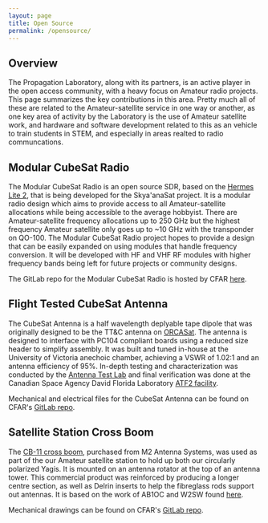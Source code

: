 ```yaml
---
layout: page
title: Open Source
permalink: /opensource/
---
```


## Overview

The Propagation Laboratory, along with its partners, is an active player in the open access community, with a heavy focus on Amateur radio projects. This page summarizes the key contributions in this area. Pretty much all of these are related to the Amateur-satellite service in one way or another, as one key area of activity by the Laboratory is the use of Amateur satellite work, and hardware and software development related to this as an vehicle to train students in STEM, and especially in areas realted to radio communcations. 

## Modular CubeSat Radio

The Modular CubeSat Radio is an open source SDR, based on the [Hermes Lite 2](http://www.hermeslite.com/), that is being developed for the Skya'anaSat project. It is a modular radio design which aims to provide access to all Amateur-satellite allocations while being accessible to the average hobbyist. There are Amateur-satellite frequency allocations up to 250 GHz but the highest frequency Amateur satellite only goes up to ~10 GHz with the transponder on QO-100. The Modular CubeSat Radio project hopes to provide a design that can be easily expanded on using modules that handle frequency conversion. It will be developed with HF and VHF RF modules with higher frequency bands being left for future projects or community designs.

The GitLab repo for the Modular CubeSat Radio is hosted by CFAR [here](https://gitlab.orcasat.ca/open-source-projects/mcr).

## Flight Tested CubeSat Antenna

The CubeSat Antenna is a half wavelength deplyable tape dipole that was originally designed to be the TT&C antenna on [ORCASat](https://orcasat.ca). The antenna is designed to interface with PC104 compliant boards using a reduced size header to simplify assembly. It was built and tuned in-house at the University of Victoria anechoic chamber, achieving a VSWR of 1.02:1 and an antenna efficiency of 95%. In-depth testing and characterization was conducted by the [Antenna Test Lab](https://antennatestlab.com/) and final verification was done at the Canadian Space Agency David Florida Laboratory [ATF2 facility](https://www.asc-csa.gc.ca/eng/laboratories-and-warehouse/david-florida/facilities/radio-frequency-qualification.asp).

Mechanical and electrical files for the CubeSat Antenna can be found on CFAR's [GitLab repo](https://gitlab.orcasat.ca/orcasat-group/orcasat-antenna).

## Satellite Station Cross Boom

The [CB-11 cross boom](https://www.m2inc.com/FGCB60), purchased from M2 Antenna Systems, was used as part of the our Amateur satellite  station to hold up both our circularly polarized Yagis. It is mounted on an antenna rotator at the top of an antenna tower. This commercial product was reinforced by producing a longer centre section, as well as Delrin inserts to help the fibreglass rods support out antennas. It is based on the work of AB1OC and W2SW found [here](https://stationproject.blog/2019/01/01/sat40-part-2-antennas/).

Mechanical drawings can be found on CFAR's [GitLab repo](https://gitlab.orcasat.ca/orcasat-group/ground-station-crossboom).

